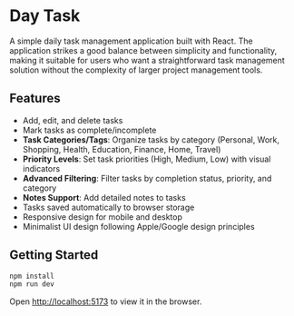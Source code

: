 # Day Task

A simple daily task management application built with React. The application strikes a good balance between simplicity and functionality, making it suitable for users who want a straightforward task management solution without the complexity of larger project management tools.

## Features

- Add, edit, and delete tasks
- Mark tasks as complete/incomplete
- **Task Categories/Tags**: Organize tasks by category (Personal, Work, Shopping, Health, Education, Finance, Home, Travel)
- **Priority Levels**: Set task priorities (High, Medium, Low) with visual indicators
- **Advanced Filtering**: Filter tasks by completion status, priority, and category
- **Notes Support**: Add detailed notes to tasks
- Tasks saved automatically to browser storage
- Responsive design for mobile and desktop
- Minimalist UI design following Apple/Google design principles

## Getting Started

```bash
npm install
npm run dev
```

Open [http://localhost:5173](http://localhost:5173) to view it in the browser.
